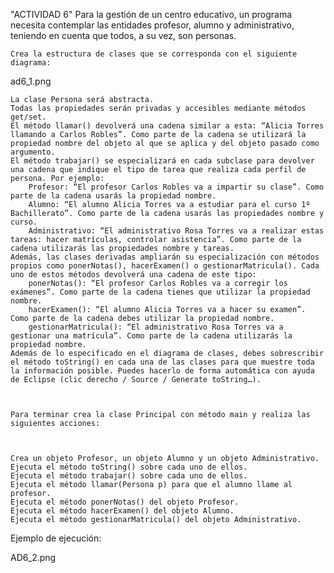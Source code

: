 "ACTIVIDAD 6" 
Para la gestión de un centro educativo, un programa necesita contemplar las entidades profesor, alumno y administrativo, teniendo en cuenta que todos, a su vez, son personas.

    Crea la estructura de clases que se corresponda con el siguiente diagrama:

ad6_1.png

    La clase Persona será abstracta.
    Todas las propiedades serán privadas y accesibles mediante métodos get/set.
    El método llamar() devolverá una cadena similar a esta: “Alicia Torres llamando a Carlos Robles”. Como parte de la cadena se utilizará la propiedad nombre del objeto al que se aplica y del objeto pasado como argumento.
    El método trabajar() se especializará en cada subclase para devolver una cadena que indique el tipo de tarea que realiza cada perfil de persona. Por ejemplo:
        Profesor: “El profesor Carlos Robles va a impartir su clase”. Como parte de la cadena usarás la propiedad nombre.
        Alumno: “El alumno Alicia Torres va a estudiar para el curso 1º Bachillerato”. Como parte de la cadena usarás las propiedades nombre y curso.
        Administrativo: “El administrativo Rosa Torres va a realizar estas tareas: hacer matrículas, controlar asistencia”. Como parte de la cadena utilizarás las propiedades nombre y tareas.
    Además, las clases derivadas ampliarán su especialización con métodos propios como ponerNotas(), hacerExamen() o gestionarMatricula(). Cada uno de estos métodos devolverá una cadena de este tipo:
        ponerNotas(): “El profesor Carlos Robles va a corregir los exámenes”. Como parte de la cadena tienes que utilizar la propiedad nombre.
        hacerExamen(): “El alumno Alicia Torres va a hacer su examen”. Como parte de la cadena debes utilizar la propiedad nombre.
        gestionarMatricula(): “El administrativo Rosa Torres va a gestionar una matrícula”. Como parte de la cadena utilizarás la propiedad nombre.
    Además de lo especificado en el diagrama de clases, debes sobrescribir el método toString() en cada una de las clases para que muestre toda la información posible. Puedes hacerlo de forma automática con ayuda de Eclipse (clic derecho / Source / Generate toString…).

 

    Para terminar crea la clase Principal con método main y realiza las siguientes acciones:

 

    Crea un objeto Profesor, un objeto Alumno y un objeto Administrativo.
    Ejecuta el método toString() sobre cada uno de ellos.
    Ejecuta el método trabajar() sobre cada uno de ellos.
    Ejecuta el método llamar(Persona p) para que el alumno llame al profesor.
    Ejecuta el método ponerNotas() del objeto Profesor.
    Ejecuta el método hacerExamen() del objeto Alumno.
    Ejecuta el método gestionarMatricula() del objeto Administrativo.

 

Ejemplo de ejecución:

AD6_2.png

